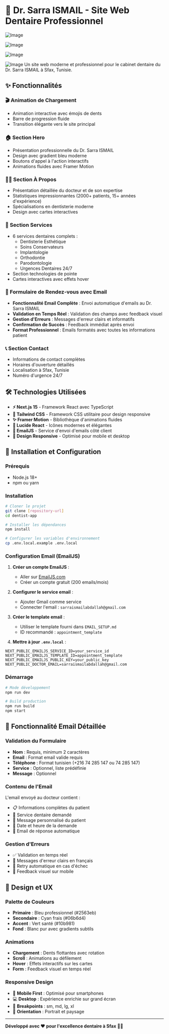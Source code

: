 # 🦷 Dr. Sarra ISMAIL -    Site Web Dentaire Professionnel

![Image](https://github.com/user-attachments/assets/5c8563a0-a388-40e9-9b1b-5753b04ab76b)

![Image](https://github.com/user-attachments/assets/144c5711-9f88-4b24-8222-3f8c44f65a73)

![Image](https://github.com/user-attachments/assets/1e5a7609-e262-4232-975a-219c9f669740)

![Image](https://github.com/user-attachments/assets/6a4a6e97-a1f1-472d-a04f-c7d3f48b03af)
Un site web moderne et professionnel pour le cabinet dentaire du Dr. Sarra ISMAIL à Sfax, Tunisie.

## ✨ Fonctionnalités

### 🎬 Animation de Chargement
- Animation interactive avec émojis de dents
- Barre de progression fluide
- Transition élégante vers le site principal

### 🏠 Section Hero
- Présentation professionnelle du Dr. Sarra ISMAIL
- Design avec gradient bleu moderne
- Boutons d'appel à l'action interactifs
- Animations fluides avec Framer Motion

### 👨‍⚕️ Section À Propos
- Présentation détaillée du docteur et de son expertise
- Statistiques impressionnantes (2000+ patients, 15+ années d'expérience)
- Spécialisations en dentisterie moderne
- Design avec cartes interactives

### 🦷 Section Services
- 6 services dentaires complets :
  - Dentisterie Esthétique
  - Soins Conservateurs
  - Implantologie
  - Orthodontie
  - Parodontologie
  - Urgences Dentaires 24/7
- Section technologies de pointe
- Cartes interactives avec effets hover

### 📧 Formulaire de Rendez-vous avec Email
- **Fonctionnalité Email Complète** : Envoi automatique d'emails au Dr. Sarra ISMAIL
- **Validation en Temps Réel** : Validation des champs avec feedback visuel
- **Gestion d'Erreurs** : Messages d'erreur clairs et informatifs
- **Confirmation de Succès** : Feedback immédiat après envoi
- **Format Professionnel** : Emails formatés avec toutes les informations patient

### 📞 Section Contact
- Informations de contact complètes
- Horaires d'ouverture détaillés
- Localisation à Sfax, Tunisie
- Numéro d'urgence 24/7

## 🛠️ Technologies Utilisées

- **⚡ Next.js 15** - Framework React avec TypeScript
- **🎨 Tailwind CSS** - Framework CSS utilitaire pour design responsive
- **✨ Framer Motion** - Bibliothèque d'animations fluides
- **🎯 Lucide React** - Icônes modernes et élégantes
- **📧 EmailJS** - Service d'envoi d'emails côté client
- **📱 Design Responsive** - Optimisé pour mobile et desktop

## 🚀 Installation et Configuration

### Prérequis
- Node.js 18+
- npm ou yarn

### Installation
```bash
# Cloner le projet
git clone [repository-url]
cd dentist-app

# Installer les dépendances
npm install

# Configurer les variables d'environnement
cp .env.local.example .env.local
```

### Configuration Email (EmailJS)

1. **Créer un compte EmailJS** :
   - Aller sur [EmailJS.com](https://www.emailjs.com/)
   - Créer un compte gratuit (200 emails/mois)

2. **Configurer le service email** :
   - Ajouter Gmail comme service
   - Connecter l'email : `sarraismailabdallah@gmail.com`

3. **Créer le template email** :
   - Utiliser le template fourni dans `EMAIL_SETUP.md`
   - ID recommandé : `appointment_template`

4. **Mettre à jour `.env.local`** :
```env
NEXT_PUBLIC_EMAILJS_SERVICE_ID=your_service_id
NEXT_PUBLIC_EMAILJS_TEMPLATE_ID=appointment_template
NEXT_PUBLIC_EMAILJS_PUBLIC_KEY=your_public_key
NEXT_PUBLIC_DOCTOR_EMAIL=sarraismailabdallah@gmail.com
```

### Démarrage
```bash
# Mode développement
npm run dev

# Build production
npm run build
npm start
```

## 📧 Fonctionnalité Email Détaillée

### Validation du Formulaire
- **Nom** : Requis, minimum 2 caractères
- **Email** : Format email valide requis
- **Téléphone** : Format tunisien (+216 74 285 147 ou 74 285 147)
- **Service** : Optionnel, liste prédéfinie
- **Message** : Optionnel

### Contenu de l'Email
L'email envoyé au docteur contient :
- 📋 Informations complètes du patient
- 🦷 Service dentaire demandé
- 💬 Message personnalisé du patient
- 📅 Date et heure de la demande
- 📧 Email de réponse automatique

### Gestion d'Erreurs
- ✅ Validation en temps réel
- 🔴 Messages d'erreur clairs en français
- 🔄 Retry automatique en cas d'échec
- 📱 Feedback visuel sur mobile

## 🎨 Design et UX

### Palette de Couleurs
- **Primaire** : Bleu professionnel (#2563eb)
- **Secondaire** : Cyan frais (#06b6d4)
- **Accent** : Vert santé (#10b981)
- **Fond** : Blanc pur avec gradients subtils

### Animations
- **Chargement** : Dents flottantes avec rotation
- **Scroll** : Animations au défilement
- **Hover** : Effets interactifs sur les cartes
- **Form** : Feedback visuel en temps réel

### Responsive Design
- 📱 **Mobile First** : Optimisé pour smartphones
- 💻 **Desktop** : Expérience enrichie sur grand écran
- 📐 **Breakpoints** : sm, md, lg, xl
- 🔄 **Orientation** : Portrait et paysage

---

**Développé avec ❤️ pour l'excellence dentaire à Sfax** 🦷✨
